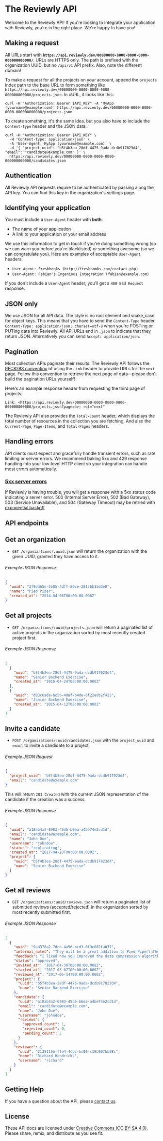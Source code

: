 The Reviewly API
==================

Welcome to the Reviewly API! If you're looking to integrate your application with Reviewly, you're in the right place. We're happy to have you!

Making a request
----------------

All URLs start with **`https://api.reviewly.dev/00000000-0000-0000-0000-000000000000/`**. URLs are HTTPS only. The path is prefixed with the organization UUID, but no `/api/v1` API prefix. Also, note the different domain!

To make a request for all the projects on your account, append the `projects` index path to the base URL to form something like `https://api.reviewly.dev/00000000-0000-0000-0000-000000000000/projects.json`. In cURL, it looks like this:

``` shell
curl -H "Authorization: Bearer $API_KEY" -A 'MyApp (yourname@example.com)' https://api.reviewly.dev/00000000-0000-0000-0000-000000000000/projects.json
```

To create something, it's the same idea, but you also have to include the `Content-Type` header and the JSON data:

``` shell
curl -H "Authorization: Bearer $API_KEY" \
  -H 'Content-Type: application/json' \
  -A 'User-Agent: MyApp (yourname@example.com)' \
  -d '{ "project_uuid": "b5f4b3ea-28df-4475-9ada-dcdb917023d4", "email": "candidate@example.com" }' \
  https://api.reviewly.dev/00000000-0000-0000-0000-000000000000/candidates.json
```

Authentication
--------------

All Reviewly API requests require to be authenticated by passing along the API key. You can find this key in the organization's settings page.

Identifying your application
----------------------------

You must include a `User-Agent` header with **both**:

* The name of your application
* A link to your application or your email address

We use this information to get in touch if you're doing something wrong (so we can warn you before you're blacklisted) or something awesome (so we can congratulate you). Here are examples of acceptable `User-Agent` headers:

* `User-Agent: Freshbooks (http://freshbooks.com/contact.php)`
* `User-Agent: Fabian's Ingenious Integration (fabian@example.com)`

If you don't include a `User-Agent` header, you'll get a `400 Bad Request` response.

JSON only
---------

We use JSON for all API data. The style is no root element and snake_case for object keys. This means that you have to send the `Content-Type` header `Content-Type: application/json; charset=utf-8` when you're POSTing or PUTing data into Reviewly. All API URLs end in `.json` to indicate that they return JSON. Alternatively you can send `Accept: application/json`.

Pagination
----------

Most collection APIs paginate their results. The Reviewly API follows the [RFC8288 convention](https://www.rfc-editor.org/rfc/rfc8288) of using the `Link` header to provide URLs for the `next` page. Follow this convention to retrieve the next page of data—please don't build the pagination URLs yourself!

Here's an example response header from requesting the third page of projects:

```
Link: <https://api.reviewly.dev/00000000-0000-0000-0000-000000000000/projects.json?page=4>; rel="next"
```

The Reviewly API also provides the `Total-Count` header, which displays the total number of resources in the collection you are fetching. And also the `Current-Page`, `Page-Items`, and `Total-Pages` headers.

Handling errors
---------------

API clients must expect and gracefully handle transient errors, such as rate limiting or server errors. We recommend baking 5xx and 429 response handling into your low-level HTTP client so your integration can handle most errors automatically.

### [5xx server errors](https://en.wikipedia.org/wiki/List_of_HTTP_status_codes#5xx_server_errors)

If Reviewly is having trouble, you will get a response with a 5xx status code indicating a server error. 500 (Internal Server Error), 502 (Bad Gateway), 503 (Service Unavailable), and 504 (Gateway Timeout) may be retried with [exponential backoff](https://en.wikipedia.org/wiki/Exponential_backoff).

API endpoints
-------------

Get an organization
--------------

* `GET /organizations/:uuid.json` will return the organization with the given UUID, granted they have access to it.

###### Example JSON Response
```json
{
  "uuid": "3f9dd65e-5b85-4dff-80ce-28156b15dde0",
  "name": "Pied Piper",
  "created_at": "2014-04-06T00:00:00.000Z"
}
```

Get all projects
----------------

* `GET /organizations/:uuid/projects.json` will return a paginated list of active projects in the organization sorted by most recently created project first.

###### Example JSON Response
```json
[
  {
    "uuid": "b5f4b3ea-28df-4475-9ada-dcdb917023d4",
    "name": "Senior Backend Exercise",
    "created_at": "2016-04-24T00:00:00.000Z"
  },
  {
    "uuid": "d03c6ada-bc56-40af-b4de-6f22e8b2f425",
    "name": "Junior Backend Exercise",
    "created_at": "2015-04-12T00:00:00.000Z"
  }
]
```

Invite a candidate
-----------------

* `POST /organizations/:uuid/candidates.json` with the `project_uuid` and `email` to invite a candidate to a project.

###### Example JSON Request

``` json
{
  "project_uuid": "b5f4b3ea-28df-4475-9ada-dcdb917023d4",
  "email": "candidate@example.com"
}
```

This will return `201 Created` with the current JSON representation of the candidate if the creation was a success.

###### Example JSON Response

``` json
{
  "uuid": "a18ab4a2-0983-45d5-b6ea-a4be74e2cd1d",
  "email": "candidate@example.com",
  "name": "John Doe",
  "username": "johndoe",
  "status": "replicating",
  "created_at": "2017-04-23T00:00:00.000Z",
  "project": {
    "uuid": "b5f4b3ea-28df-4475-9ada-dcdb917023d4",
    "name": "Senior Backend Exercise"
  }
}
```

Get all reviews
----------------

* `GET /organizations/:uuid/reviews.json` will return a paginated list of submitted reviews (accepted/rejected) in the organization sorted by most recently submitted first.

###### Example JSON Response
```json
[
  {
    "uuid": "9ad376a2-7dcb-4a56-bcd3-0f9e682fa037",
    "internal_notes": "They will be a great addition to Pied Piper\nThe solution was very clean",
    "feedback": "I liked how you improved the data compression algorithm!",
    "status": "approved",
    "invited_at": "2017-04-30T00:00:00.000Z",
    "started_at": "2017-05-07T00:00:00.000Z",
    "reviewed_at": "2017-05-14T00:00:00.000Z",
    "project": {
      "uuid": "b5f4b3ea-28df-4475-9ada-dcdb917023d4",
      "name": "Senior Backend Exercise"
    },
    "candidate": {
      "uuid": "a18ab4a2-0983-45d5-b6ea-a4be74e2cd1d",
      "email": "candidate@example.com",
      "name": "John Doe",
      "username": "johndoe",
      "reviews": {
        "approved_count": 1,
        "rejected_count": 0,
        "pending_count": 2
      }
    },
    "reviewer": {
      "uuid": "2138116b-ffe4-4cbc-bc09-c18b907bb08c",
      "name": "Richard Hendricks",
      "username": "richard"
    }
  }
]
```

Getting Help
------------

If you have a question about the API, please [contact us](https://reviewly.dev).

License
-------

These API docs are licensed under [Creative Commons (CC BY-SA 4.0)](http://creativecommons.org/licenses/by-sa/4.0/). Please share, remix, and distribute as you see fit.
